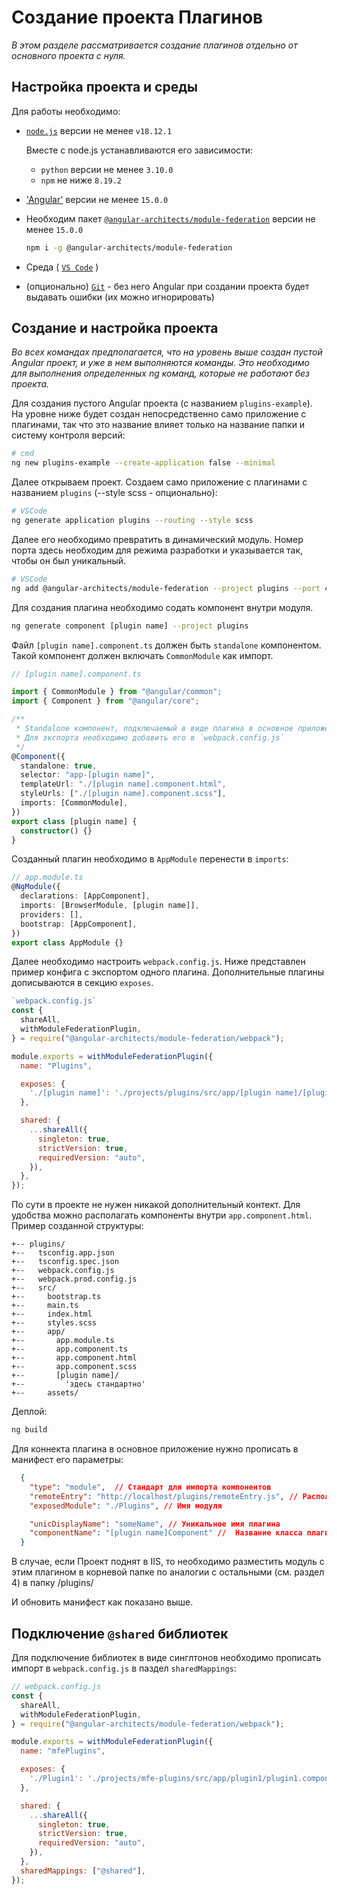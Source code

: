 # Создание проекта Плагинов

<i>В этом разделе рассматривается создание плагинов отдельно от основного проекта с нуля.</i>

## Настройка проекта и среды

Для работы необходимо:

* [`node.js`](https://nodejs.org/en/) версии не менее `v18.12.1`

  Вместе с node.js устанавливаются его зависимости:
  * `python` версии не менее `3.10.0`
  * `npm` не ниже `8.19.2`

* ['Angular'](https://angular.io/guide/setup-local) версии не менее `15.0.0`

* Необходим пакет [`@angular-architects/module-federation`](https://www.npmjs.com/package/@angular-architects/module-federation) версии не менее `15.0.0`
  ```bash
  npm i -g @angular-architects/module-federation
  ```

* Среда ( [`VS Code`](https://code.visualstudio.com/) )

* (опционально) [`Git`](`https://git-scm.com/`) - без него Angular при создании проекта будет выдавать ошибки (их можно игнорировать)

## Создание и настройка проекта

<i>Во всех командах предполагается, что на уровень выше создан пустой Angular проект, и уже в нем выполняются команды. Это необходимо для выполнения определенных ng команд, которые не работают без проекта.</i>

Для создания пустого Angular проекта (с названием `plugins-example`). На уровне ниже будет создан непосредственно само приложение с плагинами, так что это название влияет только на название папки и систему контроля версий:

```bash
# cmd
ng new plugins-example --create-application false --minimal
```

Далее открываем проект.
Создаем само приложение с плагинами с названием `plugins` (--style scss - опционально):

```bash
# VSCode
ng generate application plugins --routing --style scss
```

Далее его необходимо превратить в динамический модуль. Номер порта здесь необходим для режима разработки и указывается так, чтобы он был уникальный.

```bash
# VSCode
ng add @angular-architects/module-federation --project plugins --port 4201 --type remote
```

Для создания плагина необходимо содать компонент внутри модуля.

```bash
ng generate component [plugin name] --project plugins
```

Файл `[plugin name].component.ts` должен быть `standalone` компонентом. Такой компонент должен включать `CommonModule` как импорт.

```ts
// [plugin name].component.ts

import { CommonModule } from "@angular/common";
import { Component } from "@angular/core";

/**
 * Standalone компонент, подключаемый в виде плагина в основное приложение
 * Для экспорта необходимо добавить его в `webpack.config.js`
 */
@Component({
  standalone: true,
  selector: "app-[plugin name]",
  templateUrl: "./[plugin name].component.html",
  styleUrls: ["./[plugin name].component.scss"],
  imports: [CommonModule],
})
export class [plugin name] {
  constructor() {}
}
```

Созданный плагин необходимо в `AppModule` перенести в `imports`:
```ts
// app.module.ts
@NgModule({
  declarations: [AppComponent],
  imports: [BrowserModule, [plugin name]],
  providers: [],
  bootstrap: [AppComponent],
})
export class AppModule {}
```

Далее необходимо настроить `webpack.config.js`. Ниже представлен пример конфига с экспортом одного плагина. Дополнительные плагины дописываются в секцию `exposes`.

```js
`webpack.config.js`
const {
  shareAll,
  withModuleFederationPlugin,
} = require("@angular-architects/module-federation/webpack");

module.exports = withModuleFederationPlugin({
  name: "Plugins",

  exposes: {
    './[plugin name]': './projects/plugins/src/app/[plugin name]/[plugin name].component.ts'
  },

  shared: {
    ...shareAll({
      singleton: true,
      strictVersion: true,
      requiredVersion: "auto",
    }),
  },
});
```

По сути в проекте не нужен никакой дополнительный контект. Для удобства можно располагать компоненты внутри `app.component.html`. Пример созданной структуры:
```
+-- plugins/
+--   tsconfig.app.json
+--   tsconfig.spec.json
+--   webpack.config.js
+--   webpack.prod.config.js
+--   src/
+--     bootstrap.ts
+--     main.ts
+--     index.html
+--     styles.scss
+--     app/
+--       app.module.ts
+--       app.component.ts
+--       app.component.html
+--       app.component.scss
+--       [plugin name]/
+--         'здесь стандартно'
+--     assets/
```

Деплой:
```bash
ng build
```

Для коннекта плагина в основное приложение нужно прописать в манифест его параметры:

```json
  {
    "type": "module",  // Стандарт для импорта компонентов
    "remoteEntry": "http://localhost/plugins/remoteEntry.js", // Расположение плагина на сервере
    "exposedModule": "./Plugins", // Имя модуля 

    "unicDisplayName": "someName", // Уникальное имя плагина
    "componentName": "[plugin name]Component" //  Название класса плагина
  }
```

В случае, если Проект поднят в IIS, то необходимо разместить модуль с этим плагином в корневой папке по аналогии с остальными (см. раздел 4) в папку /plugins/

И обновить манифест как показано выше.

## Подключение `@shared` библиотек

Для подключение библиотек в виде синглтонов необходимо прописать импорт в `webpack.config.js` в паздел `sharedMappings`:

```js
// webpack.config.js
const {
  shareAll,
  withModuleFederationPlugin,
} = require("@angular-architects/module-federation/webpack");

module.exports = withModuleFederationPlugin({
  name: "mfePlugins",

  exposes: {
    './Plugin1': './projects/mfe-plugins/src/app/plugin1/plugin1.component.ts'
  },

  shared: {
    ...shareAll({
      singleton: true,
      strictVersion: true,
      requiredVersion: "auto",
    }),
  },
  sharedMappings: ["@shared"],
});
```
